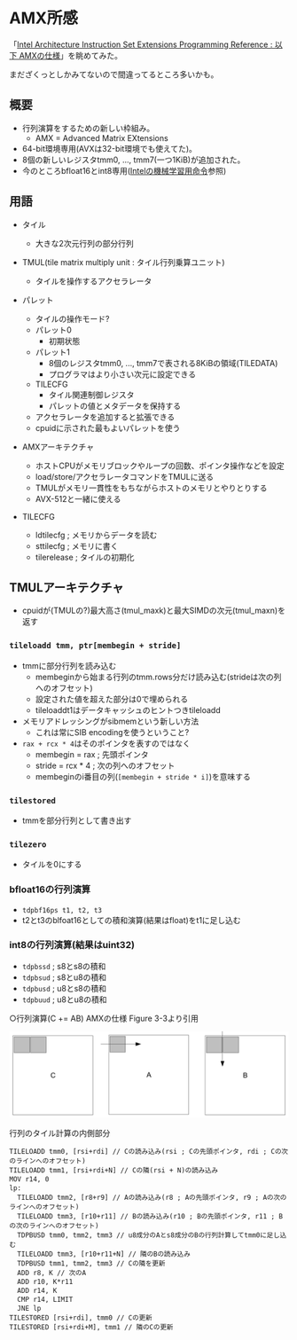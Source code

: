 # AMX所感

「[Intel Architecture Instruction Set Extensions Programming Reference : 以下 AMXの仕様](https://software.intel.com/content/dam/develop/public/us/en/documents/architecture-instruction-set-extensions-programming-reference.pdf)」を眺めてみた。

まだざくっとしかみてないので間違ってるところ多いかも。

## 概要
- 行列演算をするための新しい枠組み。
  - AMX = Advanced Matrix EXtensions
- 64-bit環境専用(AVXは32-bit環境でも使えてた)。
- 8個の新しいレジスタtmm0, ..., tmm7(一つ1KiB)が追加された。
- 今のところbfloat16とint8専用([Intelの機械学習用命令](int8-bfloat16.md)参照)

## 用語
- タイル
  - 大きな2次元行列の部分行列
- TMUL(tile matrix multiply unit : タイル行列乗算ユニット)
  - タイルを操作するアクセラレータ
- パレット
  - タイルの操作モード?
  - パレット0
    - 初期状態
  - パレット1
    - 8個のレジスタtmm0, ..., tmm7で表される8KiBの領域(TILEDATA)
    - プログラマはより小さい次元に設定できる
  - TILECFG
    - タイル関連制御レジスタ
    - パレットの値とメタデータを保持する
  - アクセラレータを追加すると拡張できる
  - cpuidに示された最もよいパレットを使う

- AMXアーキテクチャ
  - ホストCPUがメモリブロックやループの回数、ポインタ操作などを設定
  - load/store/アクセラレータコマンドをTMULに送る
  - TMULがメモリ一貫性をもちながらホストのメモリとやりとりする
  - AVX-512と一緒に使える

- TILECFG
  - ldtilecfg ; メモリからデータを読む
  - sttilecfg ; メモリに書く
  - tilerelease ; タイルの初期化

## TMULアーキテクチャ
- cpuidが(TMULの?)最大高さ(tmul_maxk)と最大SIMDの次元(tmul_maxn)を返す

### `tileloadd tmm, ptr[membegin + stride]`
- tmmに部分行列を読み込む
  - membeginから始まる行列のtmm.rows分だけ読み込む(strideは次の列へのオフセット)
  - 設定された値を超えた部分は0で埋められる
  - tileloaddt1はデータキャッシュのヒントつきtileloadd
- メモリアドレッシングがsibmemという新しい方法
  - これは常にSIB encodingを使うということ?
- `rax + rcx * 4`はそのポインタを表すのではなく
  - membegin = rax ; 先頭ポインタ
  - stride = rcx * 4 ; 次の列へのオフセット
  - membeginのi番目の列(`[membegin + stride * i]`)を意味する

### `tilestored`
- tmmを部分行列として書き出す

### `tilezero`
- タイルを0にする

### bfloat16の行列演算
- `tdpbf16ps t1, t2, t3`
- t2とt3のblfoat16としての積和演算(結果はfloat)をt1に足し込む

### int8の行列演算(結果はuint32)
- `tdpbssd` ; s8とs8の積和
- `tdpbsud` ; s8とu8の積和
- `tdpbusd` ; u8とs8の積和
- `tdpbuud` ; u8とu8の積和

○行列演算(C += AB) AMXの仕様 Figure 3-3より引用

![mul](img/matrix-multiply.png)

行列のタイル計算の内側部分

```
TILELOADD tmm0, [rsi+rdi] // Cの読み込み(rsi ; Cの先頭ポインタ, rdi ; Cの次のラインへのオフセット)
TILELOADD tmm1, [rsi+rdi+N] // Cの隣(rsi + N)の読み込み
MOV r14, 0
lp:
  TILELOADD tmm2, [r8+r9] // Aの読み込み(r8 ; Aの先頭ポインタ, r9 ; Aの次のラインへのオフセット)
  TILELOADD tmm3, [r10+r11] // Bの読み込み(r10 ; Bの先頭ポインタ, r11 ; Bの次のラインへのオフセット)
  TDPBUSD tmm0, tmm2, tmm3 // u8成分のAとs8成分のBの行列計算してtmm0に足し込む
  TILELOADD tmm3, [r10+r11+N] // 隣のBの読み込み
  TDPBUSD tmm1, tmm2, tmm3 // Cの隣を更新
  ADD r8, K // 次のA
  ADD r10, K*r11
  ADD r14, K
  CMP r14, LIMIT
  JNE lp
TILESTORED [rsi+rdi], tmm0 // Cの更新
TILESTORED [rsi+rdi+M], tmm1 // 隣のCの更新
```
